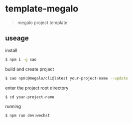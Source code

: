 # template-megalo

> megalo project template

## useage

install

``` bash
$ npm i -g sao
```

build and create project

``` bash
$ sao npm:@megalo/cli@latest your-project-name --update
```

enter the project root directory

``` bash
$ cd your-project-name
```

running

``` bash
$ npm run dev:wechat
```
